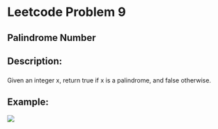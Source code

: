 # Leetcode Problem 9
## Palindrome Number

## Description: 
### 
Given an integer x, return true if x is a palindrome, and false otherwise.

## Example: 
<img src = "Screenshot 2024-12-05 224233](https://github.com/user-attachments/assets/e1a18620-6ce0-4698-a68a-84da96480521">


